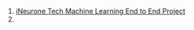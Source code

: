1. [iNeurone Tech Machine Learning End to End Project](https://www.youtube.com/watch?v=u1oKFdkEmIY&list=PLseXYkzLxM8EbW0F8BXH1RFLOwBlDnIxB)
2. 